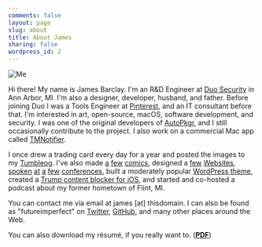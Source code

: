 ```yaml
---
comments: false
layout: page
slug: about
title: About James
sharing: false
wordpress_id: 2
---
```


![Me][me]

Hi there! My name is James Barclay. I'm an R&D Engineer at [Duo Security][1] in Ann Arbor, MI. I'm also a designer, developer, husband, and father. Before joining Duo I was a Tools Engineer at [Pinterest][2], and an IT consultant before that. I'm interested in art, open-source, macOS, software development, and security. I was one of the original developers of [AutoPkgr][3], and I still occasionally contribute to the project. I also work on a commercial Mac app called [TMNotifier][4].

I once drew a trading card every day for a year and posted the images to my [Tumbleog][5]. I've also made [a][6] [few][7] [comics][8], designed a [few][9] [Websites][10], [spoken][11] [at][12] [a][13] [few][14] [conferences][15], built a moderately popular [WordPress theme][16], created a [Trump content blocker for iOS][17], and started and co-hosted a podcast about my former hometown of Flint, MI.

You can contact me via email at james [at] thisdomain. I can also be found as "futureimperfect" on [Twitter][18], [GitHub][19], and many other places around the Web.

You can also download my résumé, if you really want to. ([**PDF**](/downloads/resume.pdf))

[1]: https://duo.com/
[2]: https://www.pinterest.com/
[3]: http://www.lindegroup.com/autopkgr
[4]: https://tmnotifier.com/
[5]: http://koobtra.com/
[6]: http://magic.lib.msu.edu/search~S23?/aBarclay%2C+James./abarclay+james/1%2C4%2C7%2CB/frameset&FF=abarclay+james&3%2C%2C3
[7]: http://magic.lib.msu.edu/search~S23?/aBarclay%2C+James./abarclay+james/1%2C4%2C7%2CB/frameset&FF=abarclay+james&2%2C%2C3
[8]: http://magic.lib.msu.edu/search~S23?/aBarclay%2C+James./abarclay+james/1%2C4%2C7%2CB/frameset&FF=abarclay+james&1%2C%2C3
[9]: http://everythingisgray.carbonmade.com/
[10]: http://ipad.wharton.upenn.edu/
[11]: https://macadmindeveloperconference2016.sched.com/event/3yCx/cocoa-development-with-objective-c-and-python
[12]: http://www.jamfsoftware.com/resources/ghost-in-the-cloud/
[13]: http://macbrained.org/event/macbraineds-august-meet-up-zendesk/
[14]: http://macbrained.org/event/september-square/
[15]: http://macadmins.psu.edu/2015/04/19/psumac2015-62/
[16]: http://wordpress.org/themes/simplixity
[17]: https://itunes.apple.com/us/app/trumpblockr-block-donald-trump/id1047331777?mt=8
[18]: https://twitter.com/futureimperfect
[19]: https://github.com/futureimperfect
[me]: /images/me.jpg
